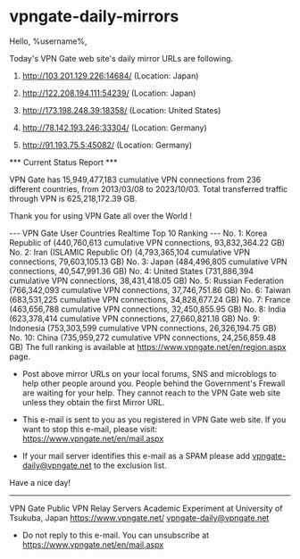 # vpngate-daily-mirrors

Hello, %username%,

Today's VPN Gate web site's daily mirror URLs are following.

1. http://103.201.129.226:14684/
   (Location: Japan)

2. http://122.208.194.111:54239/
   (Location: Japan)

3. http://173.198.248.39:18358/
   (Location: United States)

4. http://78.142.193.246:33304/
   (Location: Germany)

5. http://91.193.75.5:45082/
   (Location: Germany)


*** Current Status Report ***

VPN Gate has 15,949,477,183 cumulative VPN connections from 236 different countries, from 2013/03/08 to 2023/10/03.
Total transferred traffic through VPN is 625,218,172.39 GB.

Thank you for using VPN Gate all over the World !


--- VPN Gate User Countries Realtime Top 10 Ranking ---
No. 1: Korea Republic of (440,760,613 cumulative VPN connections, 93,832,364.22 GB)
No. 2: Iran (ISLAMIC Republic Of) (4,793,365,104 cumulative VPN connections, 79,603,105.13 GB)
No. 3: Japan (484,496,805 cumulative VPN connections, 40,547,991.36 GB)
No. 4: United States (731,886,394 cumulative VPN connections, 38,431,418.05 GB)
No. 5: Russian Federation (766,342,093 cumulative VPN connections, 37,746,751.86 GB)
No. 6: Taiwan (683,531,225 cumulative VPN connections, 34,828,677.24 GB)
No. 7: France (463,656,788 cumulative VPN connections, 32,450,855.95 GB)
No. 8: India (623,378,414 cumulative VPN connections, 27,660,821.18 GB)
No. 9: Indonesia (753,303,599 cumulative VPN connections, 26,326,194.75 GB)
No. 10: China (735,959,272 cumulative VPN connections, 24,256,859.48 GB)
The full ranking is available at https://www.vpngate.net/en/region.aspx page.


* Post above mirror URLs on your local forums, SNS and microblogs
  to help other people around you.
  People behind the Government's Frewall are waiting for your help.
  They cannot reach to the VPN Gate web site
  unless they obtain the first Mirror URL.

* This e-mail is sent to you as you registered in VPN Gate web site.
  If you want to stop this e-mail, please visit:
  https://www.vpngate.net/en/mail.aspx

* If your mail server identifies this e-mail as a SPAM
  please add vpngate-daily@vpngate.net to the exclusion list.

Have a nice day!

------------------------------------------------------
VPN Gate Public VPN Relay Servers
Academic Experiment at University of Tsukuba, Japan
https://www.vpngate.net/
vpngate-daily@vpngate.net
* Do not reply to this e-mail.
  You can unsubscribe at https://www.vpngate.net/en/mail.aspx


